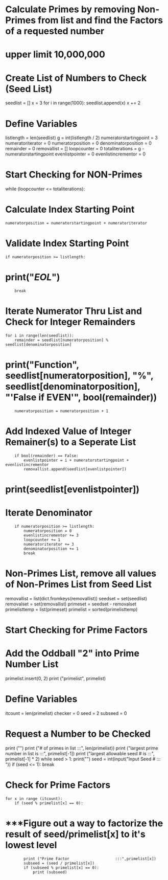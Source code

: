 # Calculate Primes by removing Non-Primes from list and find the Factors of a requested number
# upper limit 10,000,000

# Create List of Numbers to Check (Seed List)
seedlist = []
x = 3
for i in range(1000):
	seedlist.append(x)
	x += 2

# Define Variables
listlength = len(seedlist)
g = int(listlength / 2)
numeratorstartingpoint = 3
numeratoriterator = 0
numeratorposition = 0
denominatorposition = 0
remainder = 0
removallist = []
loopcounter = 0
totaliterations = g - numeratorstartingpoint
evenlistpointer = 0
evenlistincrementor = 0

# Start Checking for NON-Primes
while (loopcounter <= totaliterations):

# Calculate Index Starting Point 
	numeratorposition = numeratorstartingpoint + numeratoriterator

# Validate Index Starting Point
	if numeratorposition >= listlength:
#		print("***EOL***")
		break
	
# Iterate Numerator Thru List and Check for Integer Remainders
	for i in range(len(seedlist)):
		remainder = seedlist[numeratorposition] % seedlist[denominatorposition]
#		print("Function", seedlist[numeratorposition], "%", seedlist[denominatorposition], "'False if EVEN'", bool(remainder))
		numeratorposition = numeratorposition + 1
	
# Add Indexed Value of Integer Remainer(s) to a Seperate List
		if bool(remainder) == False:
			evenlistpointer = i + numeratorstartingpoint + evenlistincrementor
			removallist.append(seedlist[evenlistpointer])
#			print(seedlist[evenlistpointer])

# Iterate Denominator
		if numeratorposition >= listlength:
			numeratorposition = 0
			evenlistincrementor += 3
			loopcounter += 1
			numeratoriterator += 3
			denominatorposition += 1
			break

# Non-Primes List, remove all values of Non-Primes List from Seed List
removallist = list(dict.fromkeys(removallist))
seedset = set(seedlist)
removalset = set(removallist)
primeset = seedset - removalset
primelisttemp = list(primeset)
primelist = sorted(primelisttemp)

# Start Checking for Prime Factors

# Add the Oddball "2" into Prime Number List
primelist.insert(0, 2)
print ("primelist", primelist)

# Define Variables
itcount = len(primelist)
checker = 0
seed = 2
subseed = 0

# Request a Number to be Checked
print ("")
print ("# of primes in list             :::", len(primelist))
print ("largest prime number in list is :::", primelist[-1])
print ("largest allowable seed # is     :::", primelist[-1] * 2)
while seed > 1:
	print("")
	seed = int(input("Input Seed #                    ::: "))
	if (seed <= 1):
		break

# Check for Prime Factors
	for x in range (itcount):
		if (seed % primelist[x] == 0):
# ***Figure out a way to factorize the result of seed/primelist[x] to it's lowest level
			print ("Prime Factor                    :::",primelist[x])
			subseed = (seed / primelist[x])
			if (subseed % primelist[x] == 0):
				print (subseed)
